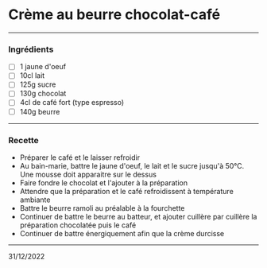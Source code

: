 # Crème au beurre chocolat-café

---

### Ingrédients

- [ ] 1 jaune d'oeuf
- [ ] 10cl lait
- [ ] 125g sucre
- [ ] 130g chocolat
- [ ] 4cl de café fort (type espresso)
- [ ] 140g beurre

---

### Recette

- Préparer le café et le laisser refroidir
- Au bain-marie, battre le jaune d'oeuf, le lait et le sucre jusqu'à 50°C. Une mousse doit apparaitre sur le dessus
- Faire fondre le chocolat et l'ajouter à la préparation
- Attendre que la préparation et le café refroidissent à température ambiante
- Battre le beurre ramoli au préalable à la fourchette
- Continuer de battre le beurre au batteur, et ajouter cuillère par cuillère la préparation chocolatée puis le café
- Continuer de battre énergiquement afin que la crème durcisse

---

31/12/2022
